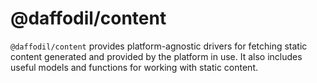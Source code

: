 # @daffodil/content
`@daffodil/content` provides platform-agnostic drivers for fetching static content generated and provided by the platform in use. It also includes useful models and functions for working with static content.